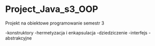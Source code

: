 # Project_Java_s3_OOP
Projekt na obiektowe programowanie semestr 3 

-konstruktory
-hermetyzacja i enkapsulacja
-dziedziczenie
-interfejs
-abstrakcyjne
